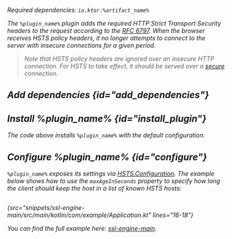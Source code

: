 [//]: # (title: HSTS)

<var name="plugin_name" value="HSTS"/>
<var name="artifact_name" value="ktor-server-hsts"/>

<microformat>
<p>
Required dependencies: <code>io.ktor:%artifact_name%</code>
</p>
<var name="example_name" value="ssl-engine-main"/>
<include src="lib.xml" include-id="download_example"/>
</microformat>

The `%plugin_name%` plugin adds the required _HTTP Strict Transport Security_ headers to the request according to the [RFC 6797](https://tools.ietf.org/html/rfc6797). When the browser receives HSTS policy headers, it no longer attempts to connect to the server with insecure connections for a given period.

> Note that HSTS policy headers are ignored over an insecure HTTP connection. For HSTS to take effect, it should be served over a [secure](ssl.md) connection.


## Add dependencies {id="add_dependencies"}

<include src="lib.xml" include-id="add_ktor_artifact_intro"/>
<include src="lib.xml" include-id="add_ktor_artifact"/>

## Install %plugin_name% {id="install_plugin"}

<include src="lib.xml" include-id="install_plugin"/>

The code above installs `%plugin_name%` with the default configuration.  

## Configure %plugin_name% {id="configure"}

`%plugin_name%` exposes its settings via [HSTS.Configuration](https://api.ktor.io/ktor-server/ktor-server-plugins/ktor-server-hsts/io.ktor.server.plugins/-h-s-t-s/-configuration/index.html). The example below shows how to use the `maxAgeInSeconds` property to specify how long the client should keep the host in a list of known HSTS hosts:

```kotlin
```
{src="snippets/ssl-engine-main/src/main/kotlin/com/example/Application.kt" lines="16-18"}

You can find the full example here: [ssl-engine-main](https://github.com/ktorio/ktor-documentation/tree/%current-branch%/codeSnippets/snippets/ssl-engine-main).

